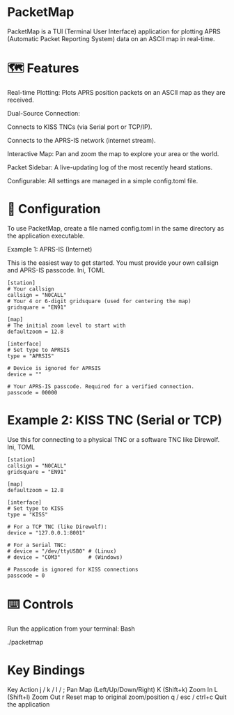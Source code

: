 # PacketMap

PacketMap is a TUI (Terminal User Interface) application for plotting APRS (Automatic Packet Reporting System) data on an ASCII map in real-time.

# 🗺️ Features

Real-time Plotting: Plots APRS position packets on an ASCII map as they are received.

Dual-Source Connection:

Connects to KISS TNCs (via Serial port or TCP/IP).

Connects to the APRS-IS network (internet stream).

Interactive Map: Pan and zoom the map to explore your area or the world.

Packet Sidebar: A live-updating log of the most recently heard stations.

Configurable: All settings are managed in a simple config.toml file.

# 📝 Configuration

To use PacketMap, create a file named config.toml in the same directory as the application executable.

Example 1: APRS-IS (Internet)

This is the easiest way to get started. You must provide your own callsign and APRS-IS passcode.
Ini, TOML

```
[station]
# Your callsign
callsign = "N0CALL"
# Your 4 or 6-digit gridsquare (used for centering the map)
gridsquare = "EN91"

[map]
# The initial zoom level to start with
defaultzoom = 12.8

[interface]
# Set type to APRSIS
type = "APRSIS"

# Device is ignored for APRSIS
device = "" 

# Your APRS-IS passcode. Required for a verified connection.
passcode = 00000
```

# Example 2: KISS TNC (Serial or TCP)

Use this for connecting to a physical TNC or a software TNC like Direwolf.
Ini, TOML


```
[station]
callsign = "N0CALL"
gridsquare = "EN91"

[map]
defaultzoom = 12.8

[interface]
# Set type to KISS
type = "KISS"

# For a TCP TNC (like Direwolf):
device = "127.0.0.1:8001"

# For a Serial TNC:
# device = "/dev/ttyUSB0" # (Linux)
# device = "COM3"         # (Windows)

# Passcode is ignored for KISS connections
passcode = 0
```

# ⌨️ Controls

Run the application from your terminal:
Bash

./packetmap

# Key Bindings

Key	Action
j / k / l / ;	Pan Map (Left/Up/Down/Right)
K (Shift+k)	Zoom In
L (Shift+l)	Zoom Out
r	Reset map to original zoom/position
q / esc / ctrl+c	Quit the application